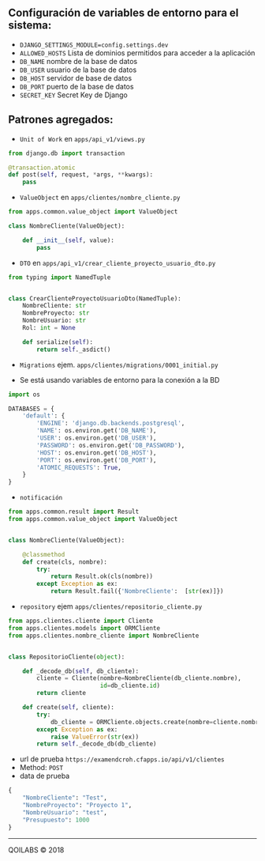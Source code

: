 

## Configuración de variables de entorno para el sistema:
* `DJANGO_SETTINGS_MODULE=config.settings.dev`
* `ALLOWED_HOSTS` Lista de dominios permitidos para acceder a la aplicación
* `DB_NAME` nombre de la base de datos
* `DB_USER` usuario de la base de datos
* `DB_HOST` servidor de base de datos
* `DB_PORT` puerto de la base de datos
* `SECRET_KEY` Secret Key de Django

## Patrones agregados:

- `Unit of Work` en `apps/api_v1/views.py`

```python
from django.db import transaction

@transaction.atomic
def post(self, request, *args, **kwargs):
    pass
```

- `ValueObject` en `apps/clientes/nombre_cliente.py`

```python
from apps.common.value_object import ValueObject

class NombreCliente(ValueObject):

    def __init__(self, value):
        pass
```

- `DTO` en  `apps/api_v1/crear_cliente_proyecto_usuario_dto.py`

```python
from typing import NamedTuple


class CrearClienteProyectoUsuarioDto(NamedTuple):
    NombreCliente: str
    NombreProyecto: str
    NombreUsuario: str
    Rol: int = None

    def serialize(self):
        return self._asdict()
```

- `Migrations` ejem. `apps/clientes/migrations/0001_initial.py`

- Se está usando variables de entorno para la conexión a la BD 

```python
import os

DATABASES = {
    'default': {
        'ENGINE': 'django.db.backends.postgresql',
        'NAME': os.environ.get('DB_NAME'),
        'USER': os.environ.get('DB_USER'),
        'PASSWORD': os.environ.get('DB_PASSWORD'),
        'HOST': os.environ.get('DB_HOST'),
        'PORT': os.environ.get('DB_PORT'),
        'ATOMIC_REQUESTS': True,
    }
}

```

- `notificación`

```python
from apps.common.result import Result
from apps.common.value_object import ValueObject


class NombreCliente(ValueObject):

    @classmethod
    def create(cls, nombre):
        try:
            return Result.ok(cls(nombre))
        except Exception as ex:
            return Result.fail({'NombreCliente':  [str(ex)]})
```

- `repository` ejem `apps/clientes/repositorio_cliente.py`

```python
from apps.clientes.cliente import Cliente
from apps.clientes.models import ORMCliente
from apps.clientes.nombre_cliente import NombreCliente


class RepositorioCliente(object):

    def _decode_db(self, db_cliente):
        cliente = Cliente(nombre=NombreCliente(db_cliente.nombre),
                          id=db_cliente.id)
        return cliente

    def create(self, cliente):
        try:
            db_cliente = ORMCliente.objects.create(nombre=cliente.nombre.value)
        except Exception as ex:
            raise ValueError(str(ex))
        return self._decode_db(db_cliente)
```

- url de prueba `https://examendcroh.cfapps.io/api/v1/clientes` 
- Method: `POST`
- data de prueba
```python
{
	"NombreCliente": "Test",
	"NombreProyecto": "Proyecto 1",
	"NombreUsuario": "test",
	"Presupuesto": 1000
}

```

---
QOILABS © 2018
